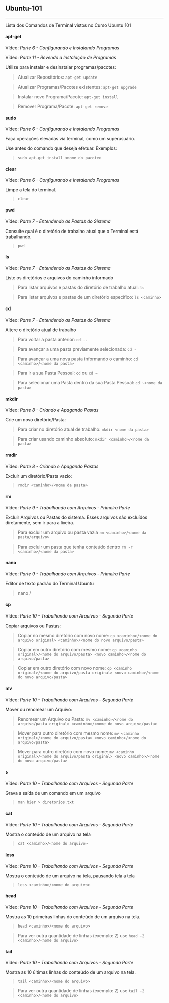 ## Ubuntu-101
-------------
Lista dos Comandos de Terminal vistos no Curso Ubuntu 101

#### apt-get
Vídeo: *Parte 6 - Configurando e Instalando Programas*

Vídeo: *Parte 11 - Revendo a Instalação de Programas*

Utilize para instalar e desinstalar programas/pacotes:

> Atualizar Repositórios: `apt-get update`

> Atualizar Programas/Pacotes existentes: `apt-get upgrade`

> Instalar novo Programa/Pacote: `apt-get install`

> Remover Programa/Pacote: `apt-get remove`

#### sudo
Vídeo: *Parte 6 - Configurando e Instalando Programas*

Faça operações elevadas via terminal, como um superusuário.

Use antes do comando que deseja efetuar. Exemplos:

> `sudo apt-get install <nome do pacote>`

#### clear
Vídeo: *Parte 6 - Configurando e Instalando Programas*

Limpe a tela do terminal.

> `clear`

#### pwd
Vídeo: *Parte 7 - Entendendo as Pastas do Sistema*

Consulte qual é o diretório de trabalho atual que o Terminal está trabalhando.

> `pwd`

#### ls
Vídeo: *Parte 7 - Entendendo as Pastas do Sistema*

Liste os diretórios e arquivos do caminho informado

> Para listar arquivos e pastas do diretório de trabalho atual: `ls`

> Para listar arquivos e pastas de um diretório específico: `ls <caminho>`

#### cd
Vídeo: *Parte 7 - Entendendo as Pastas do Sistema*

Altere o diretório atual de trabalho

> Para voltar a pasta anterior: `cd ..`

> Para avançar a uma pasta previamente selecionada: `cd -`

> Para avançar a uma nova pasta informando o caminho: `cd <caminho>/<nome da pasta>`

> Para ir a sua Pasta Pessoal: `cd` ou `cd ~`

> Para selecionar uma Pasta dentro da sua Pasta Pessoal: `cd ~<nome da pasta>`

#### mkdir
Vídeo: *Parte 8 - Criando e Apagando Pastas*

Crie um novo diretório/Pasta:

> Para criar no diretório atual de trabalho: `mkdir <nome da pasta>`

> Para criar usando caminho absoluto: `mkdir <caminho>/<nome da pasta>`

#### rmdir
Vídeo: *Parte 8 - Criando e Apagando Pastas*

Excluir um diretório/Pasta vazio:

> `rmdir <caminho>/<nome da pasta>`

#### rm
Vídeo: *Parte 9 - Trabalhando com Arquivos - Primeira Parte*

Excluir Arquivos ou Pastas do sistema. Esses arquivos são excluídos diretamente, sem ir para a lixeira.

> Para excluir um arquivo ou pasta vazia `rm <caminho>/<nome da pasta/arquivo>`

> Para excluir um pasta que tenha conteúdo dentro `rm -r <caminho>/<nome da pasta>`

#### nano
Vídeo: *Parte 9 - Trabalhando com Arquivos - Primeira Parte*

Editor de texto padrão do Terminal Ubuntu

> nano <caminho>/<nome do arquivo>

#### cp
Vídeo: *Parte 10 - Trabalhando com Arquivos - Segunda Parte*

Copiar arquivos ou Pastas:

> Copiar no mesmo diretório com novo nome: `cp <caminho>/<nome do arquivo original> <caminho>/<nome do novo arquivo/pasta>`

> Copiar em outro diretório com mesmo nome: `cp <caminho original>/<nome do arquivo/pasta> <novo caminho>/<nome do arquivo/pasta>`

> Copiar em outro diretório com novo nome: `cp <caminho original>/<nome do arquivo/pasta original> <novo caminho>/<nome do novo arquivo/pasta>`

#### mv
Vídeo: *Parte 10 - Trabalhando com Arquivos - Segunda Parte*

Mover ou renomear um Arquivo:

> Renomear um Arquivo ou Pasta: `mv <caminho>/<nome do arquivo/pasta original> <caminho>/<nome do novo arquivo/pasta>`

> Mover para outro diretório com mesmo nome: `mv <caminho original>/<nome do arquivo/pasta> <novo caminho>/<nome do arquivo/pasta>`

> Mover para outro diretório com novo nome: `mv <caminho original>/<nome do arquivo/pasta original> <novo caminho>/<nome do novo arquivo/pasta>`

#### >
Vídeo: *Parte 10 - Trabalhando com Arquivos - Segunda Parte*

Grava a saída de um comando em um arquivo

> `man hier > diretorios.txt`

#### cat
Vídeo: *Parte 10 - Trabalhando com Arquivos - Segunda Parte*

Mostra o conteúdo de um arquivo na tela

> `cat <caminho>/<nome do arquivo>` 

#### less
Vídeo: *Parte 10 - Trabalhando com Arquivos - Segunda Parte*

Mostra o conteúdo de um arquivo na tela, pausando tela a tela

> `less <caminho>/<nome do arquivo>` 

#### head
Vídeo: *Parte 10 - Trabalhando com Arquivos - Segunda Parte*

Mostra as 10 primeiras linhas do conteúdo de um arquivo na tela.

> `head <caminho>/<nome do arquivo>` 

> Para ver outra quantidade de linhas (exemplo: 2) use `head -2 <caminho>/<nome do arquivo>` 

#### tail
Vídeo: *Parte 10 - Trabalhando com Arquivos - Segunda Parte*

Mostra as 10 últimas linhas do conteúdo de um arquivo na tela.

> `tail <caminho>/<nome do arquivo>` 

> Para ver outra quantidade de linhas (exemplo: 2) use `tail -2 <caminho>/<nome do arquivo>` 

